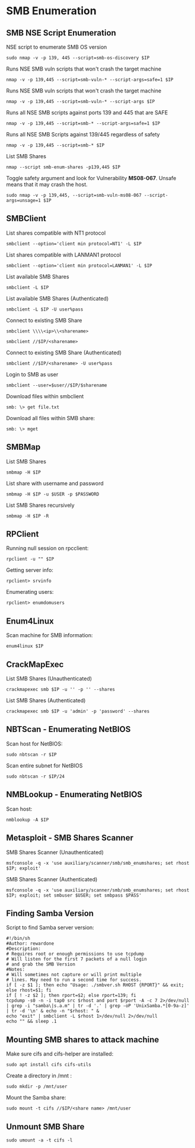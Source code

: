 # SMB Enumeration

## SMB NSE Script Enumeration

NSE script to enumerate SMB OS version
```
sudo nmap -v -p 139, 445 --script=smb-os-discovery $IP
```
Runs NSE SMB vuln scripts that won't crash the target machine
```
nmap -v -p 139,445 --script=smb-vuln-* --script-args=safe=1 $IP
```
Runs NSE SMB vuln scripts that won't crash the target machine
```
nmap -v -p 139,445 --script=smb-vuln-* --script-args $IP
```
 Runs all NSE SMB scripts against ports 139 and 445 that are SAFE
```
nmap -v -p 139,445 --script=smb-* --script-args=safe=1 $IP
```
 Runs all NSE SMB Scripts against 139/445 regardless of safety
```
nmap -v -p 139,445 --script=smb-* $IP
```
List SMB Shares
```
nmap --script smb-enum-shares -p139,445 $IP
```
Toggle safety argument and look for Vulnerability **MS08-067**. Unsafe means that it may crash the host.
```
sudo nmap -v -p 139,445, --script=smb-vuln-ms08-067 --script-args=unsage=1 $IP
```



## SMBClient 

List shares compatible with NT1 protocol 
```
smbclient --option='client min protocol=NT1' -L $IP  
```
List shares compatible with LANMAN1 protocol
```
smbclient --option='client min protocol=LANMAN1' -L $IP
```
List available SMB Shares 
```
smbclient -L $IP
```
List available SMB Shares (Authenticated)
```
smbclient -L $IP -U user%pass
```
Connect to existing SMB Share
```
smbclient \\\\<ip>\\<sharename>

smbclient //$IP/<sharename>
```
Connect to existing SMB Share (Authenticated)
```
smbclient //$IP/<sharename> -U user%pass
```
Login to SMB as user
```
smbclient --user=$user//$IP/$sharename
```
Download files within smbclient
```
smb: \> get file.txt
```
Download all files within SMB share:
```
smb: \> mget 
```


## SMBMap

List SMB Shares
```
smbmap -H $IP
```
List share with username and password
```
smbmap -H $IP -u $USER -p $PASSWORD
```
List SMB Shares recursively
```
smbmap -H $IP -R
```


## RPClient

Running null session on rpcclient:
```
rpclient -u "" $IP
```
Getting server info:
```
rpclient> srvinfo
```
Enumerating users:
```
rpclient> enumdomusers
```



## Enum4Linux

Scan machine for SMB information: 
```
enum4linux $IP
```


## CrackMapExec

List SMB Shares (Unauthenticated)
```
crackmapexec smb $IP -u '' -p '' --shares
```
List SMB Shares (Authenticated)
```
crackmapexec smb $IP -u 'admin' -p 'password' --shares
```


## NBTScan - Enumerating NetBIOS

Scan host for NetBIOS:
```
sudo nbtscan -r $IP
```
Scan entire subnet for NetBIOS
```
sudo nbtscan -r $IP/24
```


## NMBLookup - Enumerating NetBIOS

Scan host:
```
nmblookup -A $IP
```


## Metasploit - SMB Shares Scanner

SMB Shares Scanner (Unauthenticated)
```
msfconsole -q -x 'use auxiliary/scanner/smb/smb_enumshares; set rhost $IP; exploit'
```
SMB Shares Scanner (Authenticated)
```
msfconsole -q -x 'use auxiliary/scanner/smb/smb_enumshares; set rhost $IP; exploit; set smbuser $USER; set smbpass $PASS'
```



## Finding Samba Version

Script to find Samba server version:
```
#!/bin/sh
#Author: rewardone
#Description:
# Requires root or enough permissions to use tcpdump
# Will listen for the first 7 packets of a null login
# and grab the SMB Version
#Notes:
# Will sometimes not capture or will print multiple
# lines. May need to run a second time for success.
if [ -z $1 ]; then echo "Usage: ./smbver.sh RHOST {RPORT}" && exit; else rhost=$1; fi
if [ ! -z $2 ]; then rport=$2; else rport=139; fi
tcpdump -s0 -n -i tap0 src $rhost and port $rport -A -c 7 2>/dev/null | grep -i "samba\|s.a.m" | tr -d '.' | grep -oP 'UnixSamba.*[0-9a-z]' | tr -d '\n' & echo -n "$rhost: " &
echo "exit" | smbclient -L $rhost 1>/dev/null 2>/dev/null
echo "" && sleep .1
```



## Mounting SMB shares to attack machine

Make sure cifs  and cifs-helper  are installed:
```
sudo apt install cifs cifs-utils
```
Create a directory in /mnt :
```
sudo mkdir -p /mnt/user
```
Mount the Samba share:
```
sudo mount -t cifs //$IP/<share name> /mnt/user
```


## Unmount SMB Share

```
sudo umount -a -t cifs -l
```

